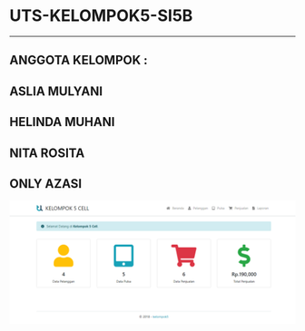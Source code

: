 # UTS-KELOMPOK5-SI5B
---
ANGGOTA KELOMPOK :
-
ASLIA MULYANI 
-
HELINDA MUHANI 
-
NITA ROSITA 
-
ONLY AZASI
-
![image](assets/img/capture5.png)
